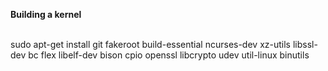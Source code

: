 **Building a kernel**

<br>
sudo apt-get install git fakeroot build-essential ncurses-dev xz-utils libssl-dev bc flex libelf-dev bison cpio openssl libcrypto udev util-linux binutils



